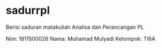 # sadurrpl
Berisi saduran matakuliah Analisa dan Perancangan PL

Nim: 1811500026
Nama: Muhamad Mulyadi
Kelompok: TI6A
